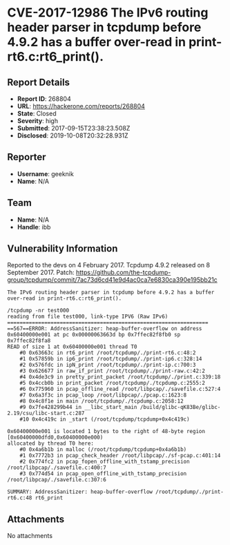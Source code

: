 # CVE-2017-12986 The IPv6 routing header parser in tcpdump before 4.9.2 has a buffer over-read in print-rt6.c:rt6_print().

## Report Details
- **Report ID**: 268804
- **URL**: https://hackerone.com/reports/268804
- **State**: Closed
- **Severity**: high
- **Submitted**: 2017-09-15T23:38:23.508Z
- **Disclosed**: 2019-10-08T20:32:28.931Z

## Reporter
- **Username**: geeknik
- **Name**: N/A

## Team
- **Name**: N/A
- **Handle**: ibb

## Vulnerability Information
Reported to the devs on 4 February 2017.
Tcpdump 4.9.2 released on 8 September 2017.
Patch: https://github.com/the-tcpdump-group/tcpdump/commit/7ac73d6cd41e9d4ac0ca7e6830ca390e195bb21c

`The IPv6 routing header parser in tcpdump before 4.9.2 has a buffer over-read in print-rt6.c:rt6_print().`

```
/tcpdump -nr test000
reading from file test000, link-type IPV6 (Raw IPv6)
=================================================================
==567==ERROR: AddressSanitizer: heap-buffer-overflow on address 0x60400000e001 at pc 0x00000063663d bp 0x7ffec82f8fb0 sp 0x7ffec82f8fa8
READ of size 1 at 0x60400000e001 thread T0
    #0 0x63663c in rt6_print /root/tcpdump/./print-rt6.c:48:2
    #1 0x57859b in ip6_print /root/tcpdump/./print-ip6.c:328:14
    #2 0x576fdc in ipN_print /root/tcpdump/./print-ip.c:700:3
    #3 0x626677 in raw_if_print /root/tcpdump/./print-raw.c:42:2
    #4 0x4de3c9 in pretty_print_packet /root/tcpdump/./print.c:339:18
    #5 0x4ccb0b in print_packet /root/tcpdump/./tcpdump.c:2555:2
    #6 0x775960 in pcap_offline_read /root/libpcap/./savefile.c:527:4
    #7 0x6a3f3c in pcap_loop /root/libpcap/./pcap.c:1623:8
    #8 0x4c8f1e in main /root/tcpdump/./tcpdump.c:2058:12
    #9 0x7fe428299b44 in __libc_start_main /build/glibc-qK83Be/glibc-2.19/csu/libc-start.c:287
    #10 0x4c419c in _start (/root/tcpdump/tcpdump+0x4c419c)

0x60400000e001 is located 1 bytes to the right of 48-byte region [0x60400000dfd0,0x60400000e000)
allocated by thread T0 here:
    #0 0x4a6b1b in malloc (/root/tcpdump/tcpdump+0x4a6b1b)
    #1 0x7772b3 in pcap_check_header /root/libpcap/./sf-pcap.c:401:14
    #2 0x774fc2 in pcap_fopen_offline_with_tstamp_precision /root/libpcap/./savefile.c:400:7
    #3 0x774d54 in pcap_open_offline_with_tstamp_precision /root/libpcap/./savefile.c:307:6

SUMMARY: AddressSanitizer: heap-buffer-overflow /root/tcpdump/./print-rt6.c:48 rt6_print
```

## Attachments
No attachments
